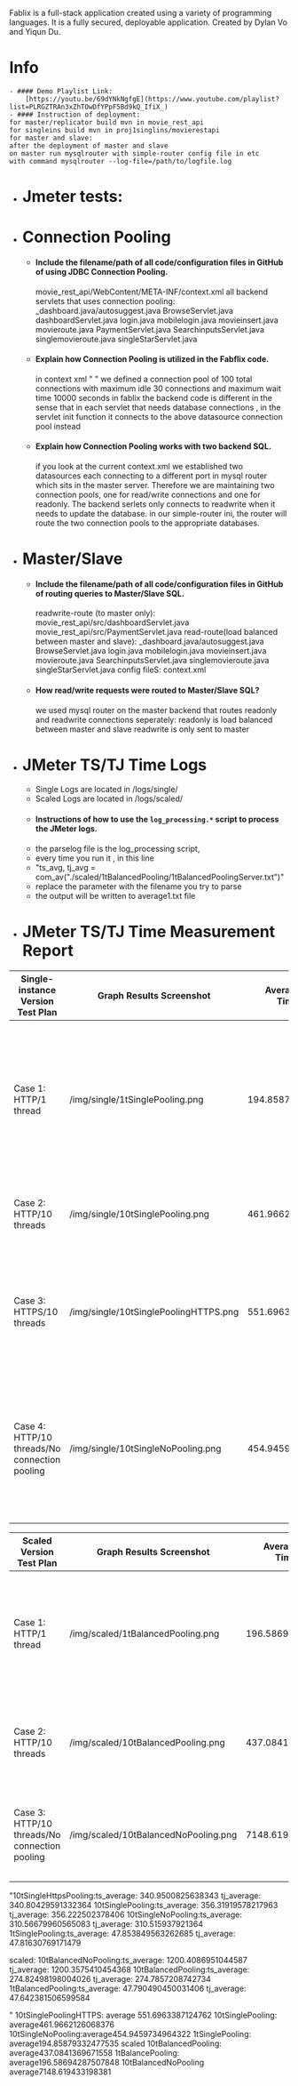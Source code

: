 Fablix is a full-stack application created using a variety of programming languages. It is a fully secured, deployable application. Created by Dylan Vo and Yiqun Du.
# Info
    - #### Demo Playlist Link:
        [https://youtu.be/69dYNkNgfgE](https://www.youtube.com/playlist?list=PLRGZTRAn3xZhTOwDfYPpF5Bd9kQ_IfiX_)
    - #### Instruction of deployment:
    for master/replicator build mvn in movie_rest_api
    for singleins build mvn in proj1singlins/movierestapi
    for master and slave:
    after the deployment of master and slave
    on master run mysqlrouter with simple-router config file in etc
    with command mysqlrouter --log-file=/path/to/logfile.log
    

- # Jmeter tests:
- # Connection Pooling

  - #### Include the filename/path of all code/configuration files in GitHub of using JDBC Connection Pooling.

    movie_rest_api/WebContent/META-INF/context.xml
    all backend servlets that uses connection pooling:
    \_dashboard.java/autosuggest.java
    BrowseServlet.java
    dashboardServlet.java
    login.java
    mobilelogin.java
    movieinsert.java
    movieroute.java
    PaymentServlet.java
    SearchinputsServlet.java
    singlemovieroute.java
    singleStarServlet.java

  - #### Explain how Connection Pooling is utilized in the Fabflix code.

    in context xml
    " <Resource name="jdbc/moviedb"
              auth="Container"
              driverClassName="com.mysql.cj.jdbc.Driver"
              factory="org.apache.tomcat.jdbc.pool.DataSourceFactory"
              maxTotal="100" maxIdle="30" maxWaitMillis="10000"
              type="javax.sql.DataSource"
              username="**"
              password="*****"
              url="jdbc:mysql://localhost:3306/moviedb?allowMultiQueries=true&amp;autoReconnect=true&amp;allowPublicKeyRetrieval=true&amp;useSSL=false&amp;cachePrepStmts=true"/>
    "
    we defined a connection pool of 100 total connections with maximum idle 30 connections and maximum wait time 10000 seconds
    in fablix the backend code is different in the sense that in each servlet that needs database connections , in the servlet init function it connects to the above datasource connection pool instead

  - #### Explain how Connection Pooling works with two backend SQL.
    if you look at the current context.xml
    we established two datasources each connecting to a different port in mysql router which sits in the master server.
    Therefore we are maintaining two connection pools, one for read/write connections and one for readonly.
    The backend serlets only connects to readwrite when it needs to update the database.
    in our simple-router ini, the router will route the two connection pools to the appropriate databases.

- # Master/Slave

  - #### Include the filename/path of all code/configuration files in GitHub of routing queries to Master/Slave SQL.

    readwrite-route (to master only):
    movie_rest_api/src/dashboardServlet.java
    movie_rest_api/src/PaymentServlet.java
    read-route(load balanced between master and slave):
    \_dashboard.java/autosuggest.java
    BrowseServlet.java
    login.java
    mobilelogin.java
    movieinsert.java
    movieroute.java
    SearchinputsServlet.java
    singlemovieroute.java
    singleStarServlet.java
    config fileS:
    context.xml

  - #### How read/write requests were routed to Master/Slave SQL?
    we used mysql router on the master backend
    that routes readonly and readwrite connections seperately:
    readonly is load balanced between master and slave
    readwrite is only sent to master

- # JMeter TS/TJ Time Logs
 
  - Single Logs are located in /logs/single/
  - Scaled Logs are located in /logs/scaled/
  - #### Instructions of how to use the `log_processing.*` script to process the JMeter logs.
  - the parselog file is the log_processing script, 
  - every time you run it , in this line 
  - "ts_avg, tj_avg = com_av("./scaled/1tBalancedPooling/1tBalancedPoolingServer.txt")"
  - replace the parameter with the filename you try to parse
  - the output will be written to average1.txt file 

- # JMeter TS/TJ Time Measurement Report

| **Single-instance Version Test Plan**         | **Graph Results Screenshot** | **Average Query Time(ms)** | **Average Search Servlet Time(ms)** | **Average JDBC Time(ms)** | **Analysis** |
| --------------------------------------------- | ---------------------------- | -------------------------- | ----------------------------------- | ------------------------- | ------------ |
| Case 1: HTTP/1 thread                         | /img/single/1tSinglePooling.png   | 194.85879332477535                         | 47.853849563262685                                  | 47.81630769171479                        | with a single thread there's not much traffic to make a difference in query time,or ts or tj compared to scaled version        |
| Case 2: HTTP/10 threads                       | /img/single/10tSinglePooling.png   | 461.9662126068376                         | 356.31919578217963                                  | 356.222502378406                        | increased traffic led to an increase of Query time, ts and tj           |
| Case 3: HTTPS/10 threads                      | /img/single/10tSinglePoolingHTTPS.png   | 551.6963387124762                         | 340.9500825638343                                  | 340.80429591332364                        |Https is slightly slower compared to http in everything probably due to the overhead of encryption           |
| Case 4: HTTP/10 threads/No connection pooling | /img/single/10tSingleNoPooling.png   | 454.9459734964322                         | 310.56679960565083                                  | 310.515937921364                        | surprisingly with no connection pooling there no much difference with with connection pooling in the single instance case           |

| **Scaled Version Test Plan**                  | **Graph Results Screenshot** | **Average Query Time(ms)** | **Average Search Servlet Time(ms)** | **Average JDBC Time(ms)** | **Analysis** |
| --------------------------------------------- | ---------------------------- | -------------------------- | ----------------------------------- | ------------------------- | ------------ |
| Case 1: HTTP/1 thread                         | /img/scaled/1tBalancedPooling.png   | 196.58694287507848                         | 47.790490450031406                                  | 47.642381506599584                        | with 1 thread the scaled version is slightly slower than single instance , due to the overhead of communication between the servers        |
| Case 2: HTTP/10 threads                       | /img/scaled/10tBalancedPooling.png   | 437.0841369671558                         | 274.82498198004026                                  | 274.7857208742734                        | with 10 threads we can see an obvious improment of query time, ts and tj compared to single instance     |
| Case 3: HTTP/10 threads/No connection pooling | /img/scaled/10tBalancedNoPooling.png   | 7148.619433198381                         | 1200.4086951044587                                  | 1200.3575410454368                        |without connection pooling the scaled version is falling aprt as tj and ts takes around 1200 ms

"10tSingleHttpsPooling:ts_average: 340.9500825638343 tj_average: 340.80429591332364
10tSinglePooling:ts_average: 356.31919578217963 tj_average: 356.222502378406
10tSingleNoPooling:ts_average: 310.56679960565083 tj_average: 310.515937921364
1tSinglePooling:ts_average: 47.853849563262685 tj_average: 47.81630769171479

scaled:
10tBalancedNoPooling:ts_average: 1200.4086951044587 tj_average: 1200.3575410454368
10tBalancedPooling:ts_average: 274.82498198004026 tj_average: 274.7857208742734
1tBalancedPooling:ts_average: 47.790490450031406 tj_average: 47.642381506599584

"
10tSinglePoolingHTTPS: average 551.6963387124762
10tSinglePooling: average461.9662126068376
10tSingleNoPooling:average454.9459734964322
1tSinglePooling: average194.85879332477535
scaled
10tBalancedPooling: average437.0841369671558
1tBalancePooling: average196.58694287507848
10tBalancedNoPooling average7148.619433198381
